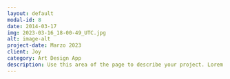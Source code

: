 ```yaml
---
layout: default
modal-id: 8
date: 2014-03-17
img: 2023-03-16_18-00-49_UTC.jpg
alt: image-alt
project-date: Marzo 2023
client: Joy
category: Art Design App
description: Use this area of the page to describe your project. Lorem ipsum dolor sit amet, consectetur adipisicing elit. Mollitia neque assumenda ipsam nihil, molestias magnam, recusandae quos quis inventore quisquam velit asperiores, vitae? Reprehenderit soluta, eos quod consequuntur itaque. Nam.
---
```

